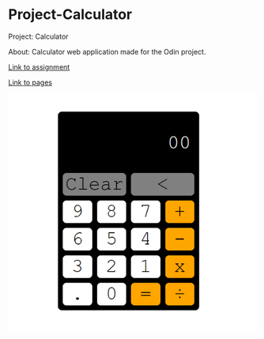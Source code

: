 # Project-Calculator
Project: Calculator

About: Calculator web application made for the Odin project.

[Link to assignment](https://www.theodinproject.com/lessons/foundations-calculator)

[Link to pages](https://etnawu.github.io/Project-Calculator/)

![calculator picture](https://github.com/Etnawu/Project-Calculator/blob/main/calculator.png?raw=true)
